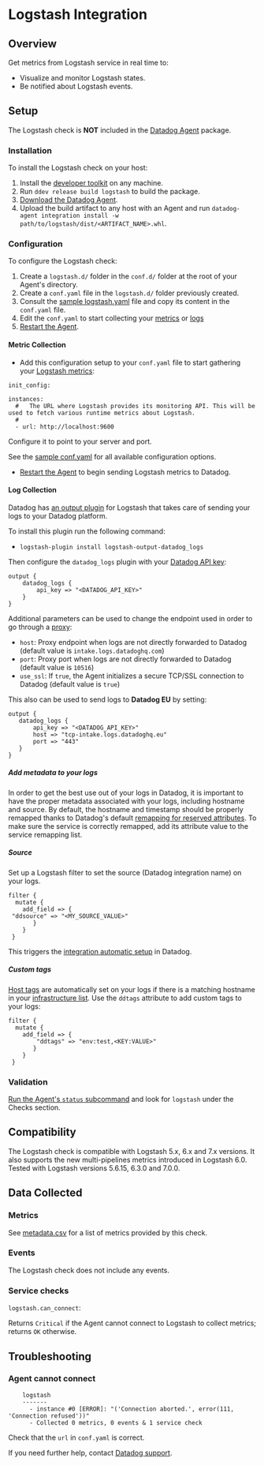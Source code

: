 # Logstash Integration

## Overview

Get metrics from Logstash service in real time to:

* Visualize and monitor Logstash states.
* Be notified about Logstash events.

## Setup

The Logstash check is **NOT** included in the [Datadog Agent][1] package.

### Installation

To install the Logstash check on your host:

1. Install the [developer toolkit][2] on any machine.
2. Run `ddev release build logstash` to build the package.
3. [Download the Datadog Agent][1].
4. Upload the build artifact to any host with an Agent and run `datadog-agent integration install -w path/to/logstash/dist/<ARTIFACT_NAME>.whl`.

### Configuration

To configure the Logstash check:

1. Create a `logstash.d/` folder in the `conf.d/` folder at the root of your Agent's directory.
2. Create a `conf.yaml` file in the `logstash.d/` folder previously created.
3. Consult the [sample logstash.yaml][3] file and copy its content in the `conf.yaml` file.
4. Edit the `conf.yaml`  to start collecting your [metrics][5] or [logs][6]
5. [Restart the Agent][7].

#### Metric Collection

* Add this configuration setup to your `conf.yaml` file to start gathering your [Logstash metrics][8]:

```
init_config:

instances:
  #   The URL where Logstash provides its monitoring API. This will be used to fetch various runtime metrics about Logstash.
  #
  - url: http://localhost:9600
```

Configure it to point to your server and port.

See the [sample conf.yaml][3] for all available configuration options.
* [Restart the Agent][7] to begin sending Logstash metrics to Datadog.

#### Log Collection

Datadog has [an output plugin][16] for Logstash that takes care of sending your logs to your Datadog platform.

To install this plugin run the following command:

* `logstash-plugin install logstash-output-datadog_logs`

Then configure the `datadog_logs` plugin with your [Datadog API key][21]:

```
output {
    datadog_logs {
        api_key => "<DATADOG_API_KEY>"
    }
}
```

Additional parameters can be used to change the endpoint used in order to go through a [proxy][22]:

* `host`: Proxy endpoint when logs are not directly forwarded to Datadog (default value is `intake.logs.datadoghq.com`)
* `port`: Proxy port when logs are not directly forwarded to Datadog (default value is `10516`)
* `use_ssl`: If `true`, the Agent initializes a secure TCP/SSL connection to Datadog (default value is `true`)

This also can be used to send logs to **Datadog EU** by setting:

 ```
output {
    datadog_logs {
        api_key => "<DATADOG_API_KEY>"
        host => "tcp-intake.logs.datadoghq.eu"
        port => "443"
    }
}
```

##### Add metadata to your logs

In order to get the best use out of your logs in Datadog, it is important to have the proper metadata associated with your logs, including hostname and source. By default, the hostname and timestamp should be properly remapped thanks to Datadog's default [remapping for reserved attributes][17]. To make sure the service is correctly remapped, add its attribute value to the service remapping list.

##### Source

Set up a Logstash filter to set the source (Datadog integration name) on your logs. 

```
filter {
  mutate {
    add_field => {
 "ddsource" => "<MY_SOURCE_VALUE>"
       }
    }
 }
```

This triggers the [integration automatic setup][18] in Datadog.

##### Custom tags

[Host tags][20] are automatically set on your logs if there is a matching hostname in your [infrastructure list][19]. Use the `ddtags` attribute to add custom tags to your logs:

```
filter {
  mutate {
    add_field => {
        "ddtags" => "env:test,<KEY:VALUE>"
       }
    }
 }
```


### Validation

[Run the Agent's `status` subcommand][12] and look for `logstash` under the Checks section.

## Compatibility

The Logstash check is compatible with Logstash 5.x, 6.x and 7.x versions. It also supports the new multi-pipelines metrics introduced in Logstash 6.0.  
Tested with Logstash versions 5.6.15, 6.3.0 and 7.0.0.

## Data Collected
### Metrics
See [metadata.csv][13] for a list of metrics provided by this check.

### Events
The Logstash check does not include any events.

### Service checks

`logstash.can_connect`:

Returns `Critical` if the Agent cannot connect to Logstash to collect metrics; returns `OK` otherwise.

## Troubleshooting

### Agent cannot connect
```
    logstash
    -------
      - instance #0 [ERROR]: "('Connection aborted.', error(111, 'Connection refused'))"
      - Collected 0 metrics, 0 events & 1 service check
```

Check that the `url` in `conf.yaml` is correct.

If you need further help, contact [Datadog support][14].

[1]: https://app.datadoghq.com/account/settings#agent
[2]: https://docs.datadoghq.com/developers/integrations/new_check_howto/#developer-toolkit
[3]: https://github.com/DataDog/integrations-extras/blob/master/logstash/datadog_checks/logstash/data/conf.yaml.example
[5]: #metric-collection
[6]: #log-collection
[7]: https://docs.datadoghq.com/agent/faq/agent-commands/#start-stop-restart-the-agent
[8]: #metrics
[12]: https://docs.datadoghq.com/agent/faq/agent-commands/#agent-status-and-information
[13]: https://github.com/DataDog/integrations-extras/blob/master/logstash/metadata.csv
[14]: http://docs.datadoghq.com/help/
[15]: https://github.com/DataDog/integrations-extras/blob/master/logstash/check.py
[16]: https://github.com/DataDog/logstash-output-datadog_logs
[17]: /logs/#edit-reserved-attributes
[18]: /logs/processing/#integration-pipelines
[19]: https://app.datadoghq.com/infrastructure
[20]: /getting_started/tagging/assigning_tags/
[21]: https://app.datadoghq.com/account/settings#api
[22]: https://docs.datadoghq.com/agent/proxy/?tab=agentv6#proxy-for-logs
